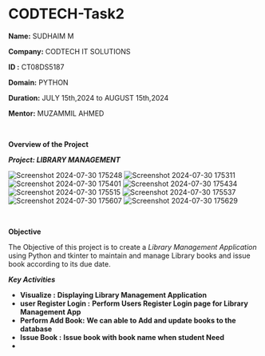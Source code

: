 # CODTECH-Task2


**Name:** SUDHAIM M

**Company:** CODTECH IT SOLUTIONS

**ID :** CT08DS5187 

**Domain:** PYTHON

**Duration:** JULY 15th,2024 to AUGUST 15th,2024

**Mentor:** MUZAMMIL AHMED

<br>


****Overview of the Project****


***Project: LIBRARY MANAGEMENT***


![Screenshot 2024-07-30 175248](https://github.com/user-attachments/assets/eaee6837-613d-4d56-ad63-67f46d030acf)
![Screenshot 2024-07-30 175311](https://github.com/user-attachments/assets/f4227cfe-1fc0-481d-a82c-9c012ce229cd)
![Screenshot 2024-07-30 175401](https://github.com/user-attachments/assets/6dce5353-162e-4a50-b6eb-4d09f74fa414)
![Screenshot 2024-07-30 175434](https://github.com/user-attachments/assets/c261465a-473d-44af-9d49-e7fd9582d359)
![Screenshot 2024-07-30 175515](https://github.com/user-attachments/assets/46739737-9e02-4048-be66-89a4a106e676)
![Screenshot 2024-07-30 175537](https://github.com/user-attachments/assets/49392d72-f378-43a2-875d-0ddddd53e412)
![Screenshot 2024-07-30 175607](https://github.com/user-attachments/assets/7556b255-8b16-4d66-8434-9fbb54d591bd)
![Screenshot 2024-07-30 175629](https://github.com/user-attachments/assets/265b1e3e-85be-4320-9cb1-c31f23905c0d)






<br>

**Objective**
<br>

The Objective of this project is to create a *Library Management Application* using Python  and  tkinter to maintain and manage Library books and issue book according to its due date.
<br>

***Key Activities***

- **Visualize :** **Displaying Library Management Application**
- **user Register Login :** **Perform Users Register Login page for Library Management App**
- **Perform Add Book:** **We can able to Add and update books to the database**
- **Issue Book :** **Issue book with book name when student Need**
- 


<br>
